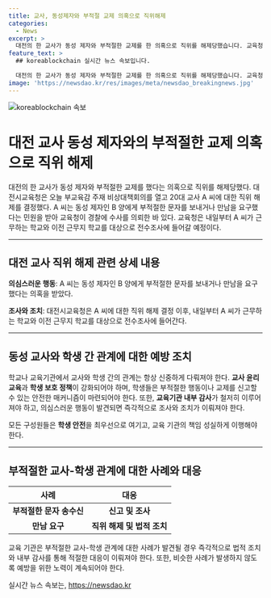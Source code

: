 ```yaml
---
title: 교사, 동성제자와 부적절 교제 의혹으로 직위해제
categories:
  - News
excerpt: >
  대전의 한 교사가 동성 제자와 부적절한 교제를 한 의혹으로 직위를 해제당했습니다. 교육청은 20대 교사 A씨의 동성 제자 B양에 대한 부적절한 문자 및 만남 요구 민원을 받고 경찰에 수사를 의뢰했습니다. A씨가 근무하는 학교와 이전 근무지 학교에 대한 전수조사가 내일부터 시작될 예정입니다. (150자)
feature_text: >
  ## koreablockchain 실시간 뉴스 속보입니다.

  대전의 한 교사가 동성 제자와 부적절한 교제를 한 의혹으로 직위를 해제당했습니다. 교육청은 20대 교사 A씨의 동성 제자 B양에 대한 부적절한 문자 및 만남 요구 민원을 받고 경찰에 수사를 의뢰했습니다. A씨가 근무하는 학교와 이전 근무지 학교에 대한 전수조사가 내일부터 시작될 예정입니다. (150자)
image: 'https://newsdao.kr/res/images/meta/newsdao_breakingnews.jpg'
---
```


<p><img src="https://newsdao.kr/res/images/meta/newsdao_breakingnews.jpg" alt="koreablockchain 속보" /></p>

<h1>대전 교사 동성 제자와의 부적절한 교제 의혹으로 직위 해제</h1>

<p data-ke-size="size16">대전의 한 교사가 동성 제자와 부적절한 교제를 했다는 의혹으로 직위를 해제당했다. 대전시교육청은 오늘 부교육감 주재 비상대책회의를 열고 20대 교사 A 씨에 대한 직위 해제를 결정했다. A 씨는 동성 제자인 B 양에게 부적절한 문자를 보내거나 만남을 요구했다는 민원을 받아 교육청이 경찰에 수사를 의뢰한 바 있다. 교육청은 내일부터 A 씨가 근무하는 학교와 이전 근무지 학교를 대상으로 전수조사에 들어갈 예정이다.</p>

<hr>

<h2 data-ke-size="size26">대전 교사 직위 해제 관련 상세 내용</h2>

<p data-ke-size="size16"><b>의심스러운 행동</b>: A 씨는 동성 제자인 B 양에게 부적절한 문자를 보내거나 만남을 요구했다는 의혹을 받았다.</p>

<p data-ke-size="size16"><b>조사와 조치</b>: 대전시교육청은 A 씨에 대한 직위 해제 결정 이후, 내일부터 A 씨가 근무하는 학교와 이전 근무지 학교를 대상으로 전수조사에 들어간다.</p>

<hr>

<h2 data-ke-size="size26">동성 교사와 학생 간 관계에 대한 예방 조치</h2>

<p data-ke-size="size16">학교나 교육기관에서 교사와 학생 간의 관계는 항상 신중하게 다뤄져야 한다. <b>교사 윤리 교육</b>과 <b>학생 보호 정책</b>이 강화되어야 하며, 학생들은 부적절한 행동이나 교제를 신고할 수 있는 안전한 매커니즘이 마련되어야 한다. 또한, <b>교육기관 내부 감사</b>가 철저히 이루어져야 하고, 의심스러운 행동이 발견되면 즉각적으로 조사와 조치가 이뤄져야 한다.</p>

<p data-ke-size="size16">모든 구성원들은 <b>학생 안전</b>을 최우선으로 여기고, 교육 기관의 책임 성실하게 이행해야 한다.</p>

<hr>

<h2 data-ke-size="size26">부적절한 교사-학생 관계에 대한 사례와 대응</h2>

<table>
    <thead>
        <tr>
            <th style="text-align: center;">사례</th>
            <th style="text-align: center;">대응</th>
        </tr>
    </thead>
    <tbody>
        <tr>
            <td style="text-align: center; height: 17px;"><b>부적절한 문자 송수신</b></td>
            <td style="text-align: center; height: 17px;"><b>신고 및 조사</b></td>
        </tr>
        <tr>
            <td style="text-align: center; height: 17px;"><b>만남 요구</b></td>
            <td style="text-align: center; height: 17px;"><b>직위 해제 및 법적 조치</b></td>
        </tr>
    </tbody>
</table>

<p data-ke-size="size16">교육 기관은 부적절한 교사-학생 관계에 대한 사례가 발견될 경우 즉각적으로 법적 조치와 내부 감사를 통해 적절한 대응이 이뤄져야 한다. 또한, 비슷한 사례가 발생하지 않도록 예방을 위한 노력이 계속되어야 한다.</p>
실시간 뉴스 속보는, <a href="https://newsdao.kr" rel="dofollow">https://newsdao.kr</a>


